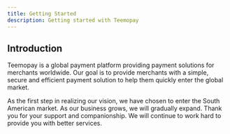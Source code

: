 ```yaml
---
title: Getting Started
description: Getting started with Teemopay
---
```


## Introduction

Teemopay is a global payment platform providing payment solutions for merchants worldwide.
Our goal is to provide merchants with a simple, secure and efficient payment solution to help them quickly enter the global market.

As the first step in realizing our vision, we have chosen to enter the South American market. As our business grows, we will gradually expand.
Thank you for your support and companionship. We will continue to work hard to provide you with better services.
